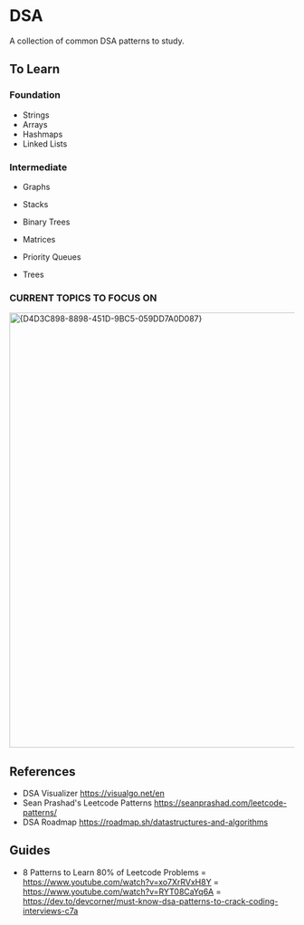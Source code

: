 # DSA
A collection of common DSA patterns to study. 

## To Learn

### Foundation
- Strings
- Arrays
- Hashmaps
- Linked Lists

### Intermediate 
- Graphs
- Stacks
- Binary Trees
  
- Matrices
- Priority Queues
- Trees




### CURRENT TOPICS TO FOCUS ON
<img width="1751" height="769" alt="{D4D3C898-8898-451D-9BC5-059DD7A0D087}" src="https://github.com/user-attachments/assets/4576218f-5060-4969-a27c-ca6cf5b3b43f" />


## References
- DSA Visualizer
https://visualgo.net/en
- Sean Prashad's Leetcode Patterns
https://seanprashad.com/leetcode-patterns/
- DSA Roadmap
https://roadmap.sh/datastructures-and-algorithms


## Guides
- 8 Patterns to Learn 80% of Leetcode Problems
= https://www.youtube.com/watch?v=xo7XrRVxH8Y
= https://www.youtube.com/watch?v=RYT08CaYq6A
= https://dev.to/devcorner/must-know-dsa-patterns-to-crack-coding-interviews-c7a

